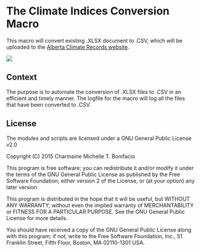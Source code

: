 # The Climate Indices Conversion Macro

This macro will convert existing .XLSX document to .CSV, which will be uploaded to the [Alberta Climate Records website](http://www.albertaclimaterecords.com/).

![](https://farm6.staticflickr.com/5660/20540126702_32c3de1071_z.jpg)

## Context
The purpose is to automate the conversion of .XLSX files to .CSV in an efficient and timely manner. The logfile for the macro will log all the files that have been converted to .CSV.

## License

The modules and scripts are licensed under a GNU General Public License v2.0

Copyright (C) 2015 Charmaine Michelle T. Bonifacio

This program is free software; you can redistribute it and/or modify it under the terms of the GNU General Public License as published by the Free Software Foundation; either version 2 of the License, or (at your option) any later version.

This program is distributed in the hope that it will be useful, but WITHOUT ANY WARRANTY; without even the implied warranty of MERCHANTABILITY or FITNESS FOR A PARTICULAR PURPOSE. See the GNU General Public License for more details.

You should have received a copy of the GNU General Public License along with this program; if not, write to the Free Software Foundation, Inc., 51 Franklin Street, Fifth Floor, Boston, MA 02110-1301 USA.

